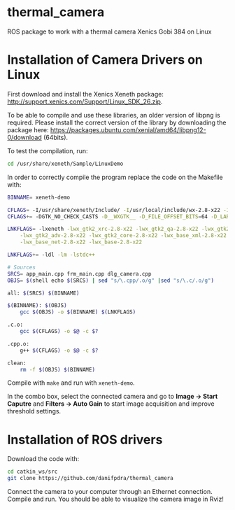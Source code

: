 # thermal_camera
ROS package to work with a thermal camera Xenics Gobi 384 on Linux


# Installation of Camera Drivers on Linux

First download and install the Xenics Xeneth package: http://support.xenics.com/Support/Linux_SDK_26.zip.

To be able to compile and use these libraries, an older version of libpng is required. Please install the correct version of the library by downloading the package here: https://packages.ubuntu.com/xenial/amd64/libpng12-0/download (64bits).

To test the compilation, run:

```bash
cd /usr/share/xeneth/Sample/LinuxDemo
```

In order to correctly compile the program replace the code on the Makefile with:

```bash
BINNAME= xeneth-demo

CFLAGS= -I/usr/share/xeneth/Include/ -I/usr/local/include/wx-2.8-x22 -I/usr/local/lib/wx/include/gtk2-ansi-release-2.8/
CFLAGS+= -DGTK_NO_CHECK_CASTS -D__WXGTK__ -D_FILE_OFFSET_BITS=64 -D_LARGE_FILES -DNO_GCC_PRAGMA -D__GXX_ABI_VERSION=1002

LNKFLAGS= -lxeneth -lwx_gtk2_xrc-2.8-x22 -lwx_gtk2_qa-2.8-x22 -lwx_gtk2_html-2.8-x22 \
	-lwx_gtk2_adv-2.8-x22 -lwx_gtk2_core-2.8-x22 -lwx_base_xml-2.8-x22 \
	-lwx_base_net-2.8-x22 -lwx_base-2.8-x22

LNKFLAGS+= -ldl -lm -lstdc++

# Sources
SRCS= app_main.cpp frm_main.cpp dlg_camera.cpp
OBJS= $(shell echo $(SRCS) | sed "s/\.cpp/.o/g" |sed "s/\.c/.o/g")

all: $(SRCS) $(BINNAME)

$(BINNAME): $(OBJS)
	gcc $(OBJS) -o $(BINNAME) $(LNKFLAGS)

.c.o:
	gcc $(CFLAGS) -o $@ -c $?

.cpp.o:
	g++ $(CFLAGS) -o $@ -c $?

clean:
	rm -f $(OBJS) $(BINNAME)
  ```
  
Compile with ```make``` and run with ```xeneth-demo```.

In the combo box, select the connected camera and go to **Image -> Start Caputre** and **Filters -> Auto Gain** to start image acquisition and improve threshold settings.


# Installation of ROS drivers

Download the code with:

```bash
cd catkin_ws/src
git clone https://github.com/danifpdra/thermal_camera
```

Connect the camera to your computer through an Ethernet connection. Compile and run. You should be able to visualize the camera image in Rviz!
